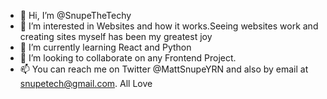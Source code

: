 - 👋 Hi, I’m @SnupeTheTechy
- 👀 I’m interested in Websites and how it works.Seeing websites work and creating sites myself has been my greatest joy
- 🌱 I’m currently learning React and Python
- 💞️ I’m looking to collaborate on any Frontend Project.
- 📫 You can reach me on Twitter @MattSnupeYRN and also by email at snupetech@gmail.com.
All Love



